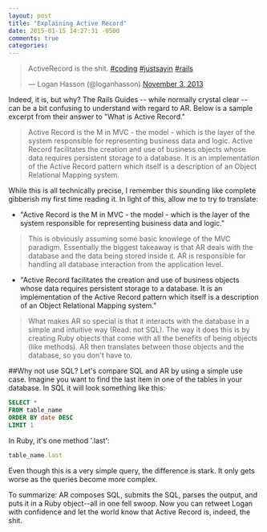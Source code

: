 ```yaml
---
layout: post
title: "Explaining Active Record"
date: 2015-01-15 14:27:31 -0500
comments: true
categories: 
---
```


<blockquote class="twitter-tweet" lang="en"><p>ActiveRecord is the shit. <a href="https://twitter.com/hashtag/coding?src=hash">#coding</a> <a href="https://twitter.com/hashtag/justsayin?src=hash">#justsayin</a> <a href="https://twitter.com/hashtag/rails?src=hash">#rails</a></p>&mdash; Logan Hasson (@loganhasson) <a href="https://twitter.com/loganhasson/status/396801652399030273">November 3, 2013</a></blockquote>
<script async src="//platform.twitter.com/widgets.js" charset="utf-8"></script>

Indeed, it is, but why? The Rails Guides -- while normally crystal clear -- can be a bit confusing to understand with regard to AR. Below is a sample excerpt from their answer to "What is Active Record."

> Active Record is the M in MVC - the model - which is the layer of the system responsible for representing business data and logic. Active Record facilitates the creation and use of business objects whose data requires persistent storage to a database. It is an implementation of the Active Record pattern which itself is a description of an Object Relational Mapping system.

While this is all technically precise, I remember this sounding like complete gibberish my first time reading it. In light of this, allow me to try to translate:

* "Active Record is the M in MVC - the model - which is the layer of the system responsible for representing business data and logic." 
> This is obviously assuming some basic knowlege of the MVC paradigm. Essentially the biggest takeaway is that AR deals with the database and the data being stored inside it. AR is responsible for handling all database interaction from the application level.

* "Active Record facilitates the creation and use of business objects whose data requires persistent storage to a database. It is an implementation of the Active Record pattern which itself is a description of an Object Relational Mapping system." 
> What makes AR so special is that it interacts with the database in a simple and intuitive way (Read: not SQL). The way it does this is by creating Ruby objects that come with all the benefits of being objects (like methods). AR then translates between those objects and the database, so you don't have to.

##Why not use SQL?
Let's compare SQL and AR by using a simple use case. Imagine you want to find the last item in one of the tables in your database. In SQL it will look something like this:

```sql
SELECT * 
FROM table_name 
ORDER BY date DESC 
LIMIT 1
```

In Ruby, it's one method '.last':

```ruby
table_name.last
```

Even though this is a very simple query, the difference is stark. It only gets worse as the queries become more complex.

To summarize: AR composes SQL, submits the SQL, parses the output, and puts it in a Ruby object--all in one fell swoop. Now you can retweet Logan with confidence and let the world know that Active Record is, indeed, the shit.
